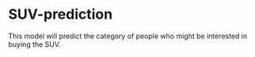 # SUV-prediction
This model will predict the category of people who might be interested in buying the SUV.
